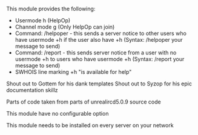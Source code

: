 This module provides the following:
  
  - Usermode h (HelpOp)
  - Channel mode g (Only HelpOp can join)
  - Command: /helpoper   - this sends a server notice to other users who have usermode +h if the user also have +h
  (Syntax: /helpoper your message to send)
  - Command: /report     - this sends server notice from a user with no usermode +h to users who have usermode +h
  (Syntax: /report your message to send)
  - SWHOIS line marking +h "is available for help"
 
 
Shout out to Gottem for his dank templates
Shout out to Syzop for his epic documentation skillz

Parts of code taken from parts of unrealircd5.0.9 source code

This module have no configurable option

This module needs to be installed on every server on your network
 
